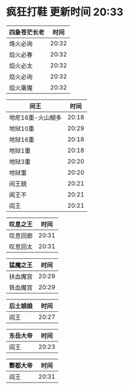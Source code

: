 # 疯狂打鞋 更新时间 20:33

| 四象苍茫长老   | 时间    |
|--------|-------|
| 烙火必询 | 20:32 |
| 焰火必春 | 20:32 |
| 焰火必太 | 20:32 |
| 焰火必询 | 20:32 |
| 焰火屠魔 | 20:32 |

| 间王   | 时间    |
|--------|-------|
| 地疙16重-火山糊多 | 20:18 |
| 地狱10重 | 20:29 |
| 地狱16重 | 20:18 |
| 地狱1重 | 20:18 |
| 地狱3重 | 20:20 |
| 地狱重 | 20:20 |
| 间王兢 | 20:21 |
| 闻王不 | 20:21 |
| 阎王 | 20:21 |

| 叹息之王   | 时间    |
|--------|-------|
| 叹息回廊 | 20:31 |
| 叹息回太 | 20:31 |

| 猛魔之王   | 时间    |
|--------|-------|
| 扶血魔宫 | 20:29 |
| 铁血魔宫 | 20:29 |

| 后土娘娘   | 时间    |
|--------|-------|
| 阎王 | 20:27 |

| 东岳大帝   | 时间    |
|--------|-------|
| 阎王 | 20:23 |

| 酆都大帝   | 时间    |
|--------|-------|
| 阎王 | 20:31 |